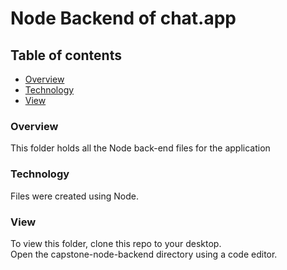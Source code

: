 # Node Backend of chat.app
## Table of contents
* [Overview](#overview)
* [Technology](#technology)
* [View](#view)


### Overview
This folder holds all the Node back-end files for the application


### Technology
Files were created using Node.


### View 
To view this folder, clone this repo to your desktop.<br />
Open the capstone-node-backend directory using a code editor.<br />
